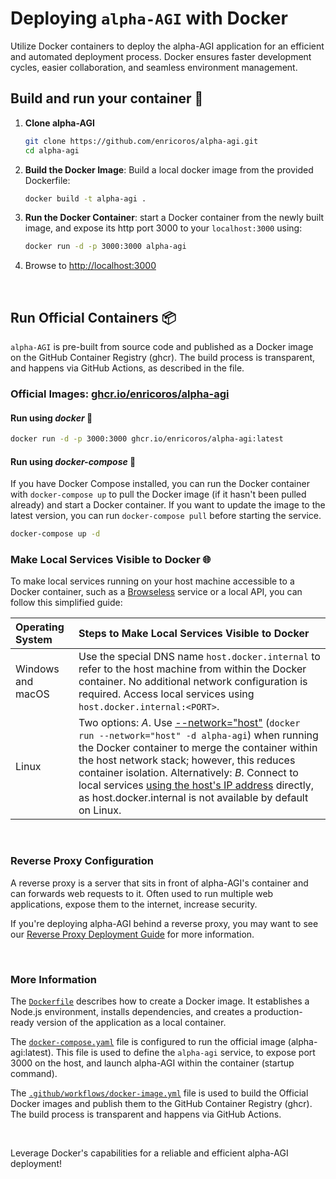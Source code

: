 # Deploying `alpha-AGI` with Docker

Utilize Docker containers to deploy the alpha-AGI application for an efficient and automated deployment process.
Docker ensures faster development cycles, easier collaboration, and seamless environment management.

## Build and run your container 🔧

1. **Clone alpha-AGI**
   ```bash
   git clone https://github.com/enricoros/alpha-agi.git
   cd alpha-agi
   ```
2. **Build the Docker Image**: Build a local docker image from the provided Dockerfile:
   ```bash
   docker build -t alpha-agi .
   ```
3. **Run the Docker Container**: start a Docker container from the newly built image,
   and expose its http port 3000 to your `localhost:3000` using:
   ```bash
   docker run -d -p 3000:3000 alpha-agi
   ```
4. Browse to [http://localhost:3000](http://localhost:3000)

<br/>

## Run Official Containers 📦

`alpha-AGI` is pre-built from source code and published as a Docker image on the GitHub Container Registry (ghcr).
The build process is transparent, and happens via GitHub Actions, as described in the
file.

### Official Images: [ghcr.io/enricoros/alpha-agi](https://github.com/enricoros/alpha-agi/pkgs/container/alpha-agi)

#### Run using *docker* 🚀

```bash
docker run -d -p 3000:3000 ghcr.io/enricoros/alpha-agi:latest
```

#### Run using *docker-compose* 🚀

If you have Docker Compose installed, you can run the Docker container with `docker-compose up`
to pull the Docker image (if it hasn't been pulled already) and start a Docker container. If you want to
update the image to the latest version, you can run `docker-compose pull` before starting the service.

```bash
docker-compose up -d
```

### Make Local Services Visible to Docker 🌐

To make local services running on your host machine accessible to a Docker container, such as a
[Browseless](./config-feature-browse.md) service or a local API, you can follow this simplified guide:

| Operating System  | Steps to Make Local Services Visible to Docker                                                                                                                                                                                                                                                                                                                                               |
|:------------------|:---------------------------------------------------------------------------------------------------------------------------------------------------------------------------------------------------------------------------------------------------------------------------------------------------------------------------------------------------------------------------------------------|
| Windows and macOS | Use the special DNS name `host.docker.internal` to refer to the host machine from within the Docker container. No additional network configuration is required. Access local services using `host.docker.internal:<PORT>`.                                                                                                                                                                   |
| Linux             | Two options: *A*. Use <ins>--network="host"</ins> (`docker run --network="host" -d alpha-agi`) when running the Docker container to merge the container within the host network stack; however, this reduces container isolation. Alternatively: *B*. Connect to local services <ins>using the host's IP address</ins> directly, as host.docker.internal is not available by default on Linux. |

<br/>

### Reverse Proxy Configuration

A reverse proxy is a server that sits in front of alpha-AGI's container and can forwards web
requests to it. Often used to run multiple web applications, expose them to the internet,
increase security.

If you're deploying alpha-AGI behind a reverse proxy, you may want to see
our [Reverse Proxy Deployment Guide](deploy-reverse-proxy.md) for more information.

<br/>

### More Information

The [`Dockerfile`](../Dockerfile) describes how to create a Docker image. It establishes a Node.js environment,
installs dependencies, and creates a production-ready version of the application as a local container.

The [`docker-compose.yaml`](../docker-compose.yaml) file is configured to run the
official image (alpha-agi:latest). This file is used to define the `alpha-agi` service, to expose
port 3000 on the host, and launch alpha-AGI within the container (startup command).

The [`.github/workflows/docker-image.yml`](../.github/workflows/docker-image.yml) file is used
to build the Official Docker images and publish them to the GitHub Container Registry (ghcr).
The build process is transparent and happens via GitHub Actions.

<br/>

Leverage Docker's capabilities for a reliable and efficient alpha-AGI deployment!